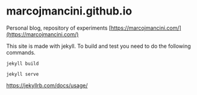 # marcojmancini.github.io
Personal blog, repository of experiments   [https://marcojmancini.com/](https://marcojmancini.com/)


This site is made with jekyll. To build and test you need to do the following commands. 

`jekyll build`

`jekyll serve`

https://jekyllrb.com/docs/usage/
